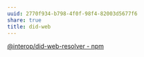 ```yaml
---
uuid: 2770f934-b798-4f0f-98f4-82003d5677f6
share: true
title: did-web
---
```

[@interop/did-web-resolver - npm](https://www.npmjs.com/package/@interop/did-web-resolver)